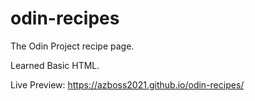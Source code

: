 # odin-recipes

The Odin Project recipe page.

Learned Basic HTML.

Live Preview: https://azboss2021.github.io/odin-recipes/
